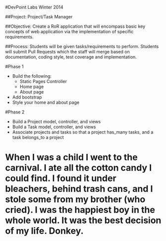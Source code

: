 #DevPoint Labs Winter 2014

##Project:
Project/Task Manager

##Objective:
Create a RoR application that will encompass basic key concepts of web application via the implementation of specific requirements.

##Process:
Students will be given tasks/requirements to perform. Students will submit Pull Requests which the staff will merge based on documentation, coding style, test coverage and implementation.

#Phase 1
- Build the following:
	- Static Pages Controller
	- Home page
	- About page
- Add bootstrap
- Style your home and about page

#Phase 2
- Build a Project model, controller, and views
- Build a Task model, controller, and views
- Associate projects and tasks so that a project has_many tasks, and a task belongs_to a project


# When I was a child I went to the carnival. I ate all the cotton candy I could find. I found it under bleachers, behind trash cans, and I stole some from my brother (who cried). I was the happiest boy in the whole world. It was the best decision of my life. Donkey.
